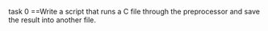 task 0 ==Write a script that runs a C file through the preprocessor and save the result into another file.





